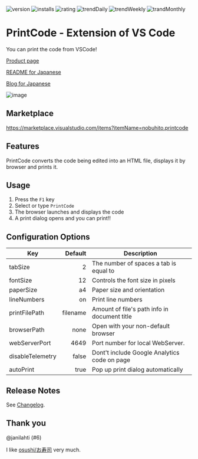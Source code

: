 ![version](https://vsmarketplacebadge.apphb.com/version-short/nobuhito.printcode.svg)
![installs](https://vsmarketplacebadge.apphb.com/installs-short/nobuhito.printcode.svg)
![rating](https://vsmarketplacebadge.apphb.com/rating-short/nobuhito.printcode.svg)
![trendDaily](https://vsmarketplacebadge.apphb.com/trending-daily/nobuhito.printcode.svg)
![trendWeekly](https://vsmarketplacebadge.apphb.com/trending-weekly/nobuhito.printcode.svg)
![trandMonthly](https://vsmarketplacebadge.apphb.com/trending-monthly/nobuhito.printcode.svg)

# PrintCode - Extension of VS Code

You can print the code from VSCode!

[Product page](https://printcode.launchaco.com/)

[README for Japanese](https://github.com/nobuhito/vscode.printcode/blob/master/README.ja.md)

[Blog for Japanese](https://blog.bulkus.net/tags/printcode/)

![image](https://raw.githubusercontent.com/nobuhito/vscode.printcode/master/printcode.gif?raw=true)

## Marketplace

https://marketplace.visualstudio.com/items?itemName=nobuhito.printcode

## Features

PrintCode converts the code being edited into an HTML file, displays it by browser and prints it.

## Usage

1.  Press the `F1` key
2.  Select or type `PrintCode`
3.  The browser launches and displays the code
4.  A print dialog opens and you can print!!

## Configuration Options

| Key              |  Default | Description                                  |
| ---------------- | -------: | -------------------------------------------- |
| tabSize          |        2 | The number of spaces a tab is equal to       |
| fontSize         |       12 | Controls the font size in pixels             |
| paperSize        |       a4 | Paper size and orientation                   |
| lineNumbers      |       on | Print line numbers                           |
| printFilePath    | filename | Amount of file's path info in document title |
| browserPath      |     none | Open with your non-default browser           |
| webServerPort    |     4649 | Port number for local WebServer.             |
| disableTelemetry |    false | Dont't include Google Analytics code on page |
| autoPrint        |     true | Pop up print dialog automatically            |

## Release Notes

See [Changelog](https://github.com/nobuhito/vscode.printcode/blob/master/CHANGELOG.md).

## Thank you

@janilahti (#6)

I like [osushi/お寿司](https://osushi.love/nobuhito) very much.
